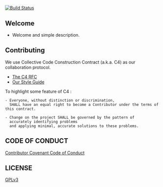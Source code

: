 # <Project Name>

[![Build Status](https://travis-ci.org/<user>/<repo>.svg?branch=master)](https://travis-ci.org/<user>/<repo>)

## Welcome

- Welcome and simple description.

## Contributing

We use Collective Code Construction Contract (a.k.a. C4) as our collaboration protocol.

- [The C4 RFC](https://rfc.zeromq.org/spec:42/C4)
- [Our Style Guide](STYLE-GUIDE.md)

To highlight some feature of C4 :

```
- Everyone, without distinction or discrimination,
  SHALL have an equal right to become a Contributor under the terms of this contract.

- Change on the project SHALL be governed by the pattern of
  accurately identifying problems
  and applying minimal, accurate solutions to these problems.
```

## CODE OF CONDUCT

[Contributor Covenant Code of Conduct](CODE_OF_CONDUCT.md)

## LICENSE

[GPLv3](LICENSE)
